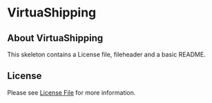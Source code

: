 # VirtuaShipping
## About VirtuaShipping
This skeleton contains a License file, fileheader and a basic README.

## License

Please see [License File](LICENSE) for more information.